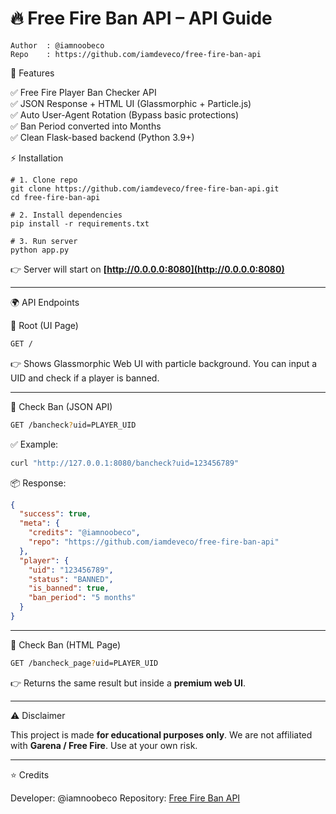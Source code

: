 # 🔥 Free Fire Ban API – API Guide
```
Author  : @iamnoobeco  
Repo    : https://github.com/iamdeveco/free-fire-ban-api
```

🚀 Features

✅ Free Fire Player Ban Checker API <br>
✅ JSON Response + HTML UI (Glassmorphic + Particle.js) <br>
✅ Auto User-Agent Rotation (Bypass basic protections) <br>
✅ Ban Period converted into Months <br>
✅ Clean Flask-based backend (Python 3.9+) <br>


⚡ Installation

```
# 1. Clone repo
git clone https://github.com/iamdeveco/free-fire-ban-api.git
cd free-fire-ban-api

# 2. Install dependencies
pip install -r requirements.txt

# 3. Run server
python app.py
```

👉 Server will start on **[http://0.0.0.0:8080](http://0.0.0.0:8080)**

---

🌍 API Endpoints

🔹 Root (UI Page)

```bash
GET /
```

👉 Shows Glassmorphic Web UI with particle background.
You can input a UID and check if a player is banned.

---

🔹 Check Ban (JSON API)

```bash
GET /bancheck?uid=PLAYER_UID
```

✅ Example:

```bash
curl "http://127.0.0.1:8080/bancheck?uid=123456789"
```

📦 Response:

```json
{
  "success": true,
  "meta": {
    "credits": "@iamnoobeco",
    "repo": "https://github.com/iamdeveco/free-fire-ban-api"
  },
  "player": {
    "uid": "123456789",
    "status": "BANNED",
    "is_banned": true,
    "ban_period": "5 months"
  }
}
```

---

🔹 Check Ban (HTML Page)

```bash
GET /bancheck_page?uid=PLAYER_UID
```

👉 Returns the same result but inside a **premium web UI**.

---

⚠️ Disclaimer

This project is made **for educational purposes only**.
We are not affiliated with **Garena / Free Fire**.
Use at your own risk.

---

⭐ Credits

Developer: @iamnoobeco
Repository: [Free Fire Ban API](https://github.com/iamdeveco/free-fire-ban-api)



